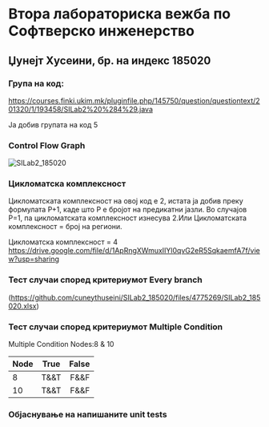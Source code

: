 # Втора лабораториска вежба по Софтверско инженерство

## Џунејт Хусеини, бр. на индекс 185020

### Група на код:

https://courses.finki.ukim.mk/pluginfile.php/145750/question/questiontext/201320/1/193458/SILab2%20%284%29.java

Ја добив групата на код 5

### Control Flow Graph
![SILab2_185020](https://user-images.githubusercontent.com/63378887/84576870-208e3600-adb8-11ea-9206-94876693376f.png)

### Цикломатска комплексност

Цикломатската комплексност на овој код е 2, истата ја добив преку формулата P+1, каде што P е бројот на предикатни јазли. Во случајoв P=1, па цикломатската комплексност изнесува 2.Или Цикломатската комплексност = број на региони.

Цикломатска комплексност = 4
https://drive.google.com/file/d/1ApRngXWmuxIIYl0qvG2eR5SqkaemfA7f/view?usp=sharing

### Тест случаи според критериумот Every branch

(https://github.com/cuneythuseini/SILab2_185020/files/4775269/SILab2_185020.xlsx)

### Тест случаи според критериумот Multiple Condition

Multiple Condition Nodes:8 & 10

| Node | True | False |
| :---         |     :---:      |          ---: |
| 8   | T&&T     | F&&F    |
| 10     | T&&T       | F&&F      |

### Објаснување на напишаните unit tests
